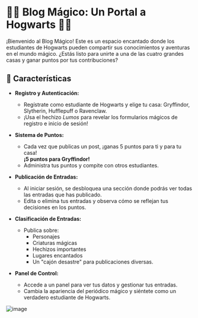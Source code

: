 # 🧙‍♂️ Blog Mágico: Un Portal a Hogwarts 🧙‍♀️

¡Bienvenido al Blog Mágico! Este es un espacio encantado donde los estudiantes de Hogwarts pueden compartir sus conocimientos y aventuras en el mundo mágico. ¿Estás listo para unirte a una de las cuatro grandes casas y ganar puntos por tus contribuciones? 

## 🌟 Características

- **Registro y Autenticación:**
  - Regístrate como estudiante de Hogwarts y elige tu casa: Gryffindor, Slytherin, Hufflepuff o Ravenclaw.
  - ¡Usa el hechizo *Lumos* para revelar los formularios mágicos de registro e inicio de sesión!

- **Sistema de Puntos:**
  - Cada vez que publicas un post, ¡ganas 5 puntos para ti y para tu casa!  
    **¡5 puntos para Gryffindor!**  
  - Administra tus puntos y compite con otros estudiantes.

- **Publicación de Entradas:**
  - Al iniciar sesión, se desbloquea una sección donde podrás ver todas las entradas que has publicado.
  - Edita o elimina tus entradas y observa cómo se reflejan tus decisiones en los puntos.

- **Clasificación de Entradas:**
  - Publica sobre:
    - Personajes
    - Criaturas mágicas
    - Hechizos importantes
    - Lugares encantados
    - Un "cajón desastre" para publicaciones diversas.

- **Panel de Control:**
  - Accede a un panel para ver tus datos y gestionar tus entradas.
  - Cambia la apariencia del periódico mágico y siéntete como un verdadero estudiante de Hogwarts.

![image](https://github.com/user-attachments/assets/f5f2bd22-0f94-4ebb-9a78-2a96e38a9d2b)

